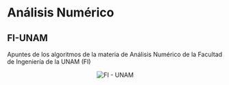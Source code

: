 # Análisis Numérico

## FI-UNAM

Apuntes de los algoritmos de la materia de Análisis Numérico de la Facultad de Ingeniería de la UNAM (FI)



<div style="text-align:center">
    <img src="https://www.ingenieria.unam.mx/nuestra_facultad/images/institucionales/escudo_fi_color.png"
         alt="FI - UNAM"
 />
</div>



